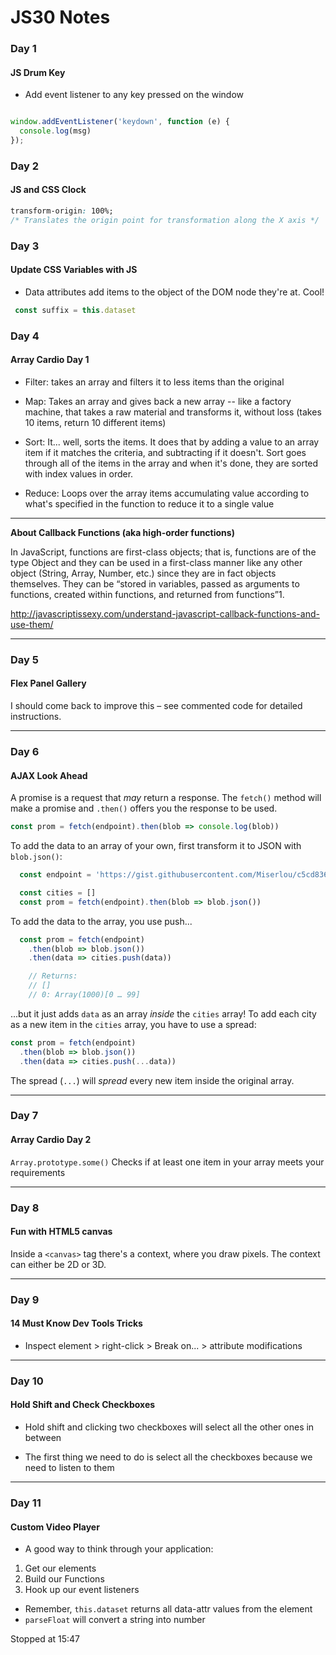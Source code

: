 
# JS30 Notes

### Day 1
#### JS Drum Key

 - Add event listener to any key pressed on the window

```javascript

window.addEventListener('keydown', function (e) {
  console.log(msg)
});

```

### Day 2
#### JS and CSS Clock

```css
transform-origin: 100%;
/* Translates the origin point for transformation along the X axis */
```

### Day 3
#### Update CSS Variables with JS

 - Data attributes add items to the object of the DOM node they're at. Cool!

 ```javascript
  const suffix = this.dataset
 ```

### Day 4
#### Array Cardio Day 1
 - Filter: takes an array and filters it to less items than the original

 - Map: Takes an array and gives back a new array -- like a factory machine, that takes a raw material and transforms it, without loss (takes 10 items, return 10 different items)

 - Sort: It... well, sorts the items. It does that by adding a value to an array item if it matches the criteria, and subtracting if it doesn't. Sort goes through all of the items in the array and when it's done, they are sorted with index values in order.

 - Reduce: Loops over the array items accumulating value according to what's specified in the function to reduce it to a single value

---

**About Callback Functions (aka high-order functions)**

In JavaScript, functions are first-class objects; that is, functions are of the type Object and they can be used in a first-class manner like any other object (String, Array, Number, etc.) since they are in fact objects themselves. They can be “stored in variables, passed as arguments to functions, created within functions, and returned from functions”1.


http://javascriptissexy.com/understand-javascript-callback-functions-and-use-them/

---

### Day 5
#### Flex Panel Gallery

I should come back to improve this – see commented code for detailed instructions.

---

### Day 6
#### AJAX Look Ahead

A promise is a request that _may_ return a response. The `fetch()` method will make a promise and `.then()` offers you the response to be used.

```javascript
const prom = fetch(endpoint).then(blob => console.log(blob))

```

To add the data to an array of your own, first transform it to JSON with `blob.json()`:


```javascript
  const endpoint = 'https://gist.githubusercontent.com/Miserlou/c5cd8364bf9b2420bb29/raw/2bf258763cdddd704f8ffd3ea9a3e81d25e2c6f6/cities.json';

  const cities = []
  const prom = fetch(endpoint).then(blob => blob.json())
```

To add the data to the array, you use push...

```javascript
  const prom = fetch(endpoint)
    .then(blob => blob.json())
    .then(data => cities.push(data))

    // Returns:
    // []
    // 0: Array(1000)[0 … 99]

```

...but it just adds `data` as an array _inside_ the `cities` array! To add each city as a new item in the `cities` array, you have to use a spread:


```javascript
const prom = fetch(endpoint)
  .then(blob => blob.json())
  .then(data => cities.push(...data))
```

The spread (`...`) will _spread_ every new item inside the original array.

---

### Day 7
#### Array Cardio Day 2

`Array.prototype.some()` Checks if at least one item in your array meets your requirements

---

### Day 8
#### Fun with HTML5 canvas

Inside a `<canvas>` tag there's a context, where you draw pixels. The context can either be 2D or 3D.

---

### Day 9
#### 14 Must Know Dev Tools Tricks

 - Inspect element > right-click > Break on... > attribute modifications

---

### Day 10
#### Hold Shift and Check Checkboxes

 - Hold shift and clicking two checkboxes will select all the other ones in between

 - The first thing we need to do is select all the checkboxes because we need to listen to them

---

### Day 11
#### Custom Video Player

 - A good way to think through your application:
 1. Get our elements
 2. Build our Functions
 3. Hook up our event listeners

 - Remember, `this.dataset` returns all data-attr values from the element
 - `parseFloat` will convert a string into number

 Stopped at 15:47
